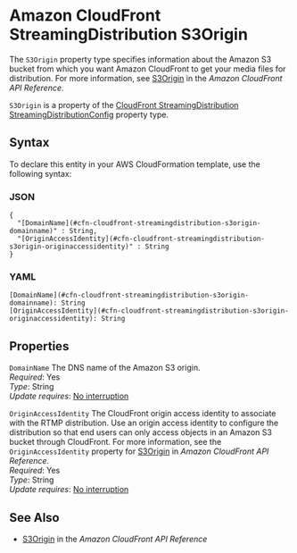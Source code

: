 # Amazon CloudFront StreamingDistribution S3Origin<a name="aws-properties-cloudfront-streamingdistribution-s3origin"></a>

<a name="aws-properties-cloudfront-streamingdistribution-s3origin-description"></a>The `S3Origin` property type specifies information about the Amazon S3 bucket from which you want Amazon CloudFront to get your media files for distribution\. For more information, see [S3Origin](http://docs.aws.amazon.com/cloudfront/latest/APIReference/API_S3Origin.html) in the *Amazon CloudFront API Reference*\.

<a name="aws-properties-cloudfront-streamingdistribution-s3origin-inheritance"></a> `S3Origin` is a property of the [CloudFront StreamingDistribution StreamingDistributionConfig](aws-properties-cloudfront-streamingdistribution-streamingdistributionconfig.md) property type\. 

## Syntax<a name="aws-properties-cloudfront-streamingdistribution-s3origin-syntax"></a>

To declare this entity in your AWS CloudFormation template, use the following syntax:

### JSON<a name="aws-properties-cloudfront-streamingdistribution-s3origin-syntax.json"></a>

```
{
  "[DomainName](#cfn-cloudfront-streamingdistribution-s3origin-domainname)" : String,
  "[OriginAccessIdentity](#cfn-cloudfront-streamingdistribution-s3origin-originaccessidentity)" : String
}
```

### YAML<a name="aws-properties-cloudfront-streamingdistribution-s3origin-syntax.yaml"></a>

```
[DomainName](#cfn-cloudfront-streamingdistribution-s3origin-domainname): String
[OriginAccessIdentity](#cfn-cloudfront-streamingdistribution-s3origin-originaccessidentity): String
```

## Properties<a name="aws-properties-cloudfront-streamingdistribution-s3origin-properties"></a>

`DomainName`  <a name="cfn-cloudfront-streamingdistribution-s3origin-domainname"></a>
The DNS name of the Amazon S3 origin\.  
 *Required*: Yes  
 *Type*: String  
 *Update requires*: [No interruption](using-cfn-updating-stacks-update-behaviors.md#update-no-interrupt) 

`OriginAccessIdentity`  <a name="cfn-cloudfront-streamingdistribution-s3origin-originaccessidentity"></a>
The CloudFront origin access identity to associate with the RTMP distribution\. Use an origin access identity to configure the distribution so that end users can only access objects in an Amazon S3 bucket through CloudFront\. For more information, see the `OriginAccessIdentity` property for [S3Origin](http://docs.aws.amazon.com/cloudfront/latest/APIReference/API_S3Origin.html) in *Amazon CloudFront API Reference*\.  
 *Required*: Yes  
 *Type*: String  
 *Update requires*: [No interruption](using-cfn-updating-stacks-update-behaviors.md#update-no-interrupt) 

## See Also<a name="aws-properties-cloudfront-streamingdistribution-s3origin-seealso"></a>

+ [S3Origin](http://docs.aws.amazon.com/cloudfront/latest/APIReference/API_S3Origin.html) in the *Amazon CloudFront API Reference*